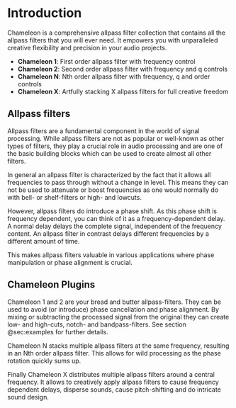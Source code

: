 # Introduction

Chameleon is a comprehensive allpass filter collection that contains all the allpass filters that you will ever need.
It empowers you with unparalleled creative flexibility and precision in your audio projects.

- **Chameleon 1**: First order allpass filter with frequency control
- **Chameleon 2**: Second order allpass filter with frequency and q controls
- **Chameleon N**: Nth order allpass filter with frequency, q and order controls
- **Chameleon X**: Artfully stacking X allpass filters for full creative freedom

## Allpass filters

Allpass filters are a fundamental component in the world of signal processing.
While allpass filters are not as popular or well-known as other types of filters, they play a crucial role in audio
processing and are one of the basic building blocks which can be used to create almost all other filters.

In general an allpass filter is characterized by the fact that it allows all frequencies to pass through without a
change in level.
This means they can not be used to attenuate or boost frequencies as one would normally do with bell- or shelf-filters
or high- and lowcuts.

However, allpass filters do introduce a phase shift.
As this phase shift is frequency dependent, you can think of it as a frequency-dependent delay.
A normal delay delays the complete signal, independent of the frequency content.
An allpass filter in contrast delays different frequencies by a different amount of time.

This makes allpass filters valuable in various applications where phase manipulation or phase alignment is crucial.

## Chameleon Plugins

Chameleon 1 and 2 are your bread and butter allpass-filters.
They can be used to avoid (or introduce) phase cancellation and phase alignment.
By mixing or subtracting the processed signal from the original they can create low- and high-cuts, notch- and
bandpass-filters.
See section @sec:examples for further details.

Chameleon N stacks multiple allpass filters at the same frequency, resulting in an Nth order allpass filter.
This allows for wild processing as the phase rotation quickly sums up.

Finally Chameleon X distributes multiple allpass filters around a central frequency.
It allows to creatively apply allpass filters to cause frequency dependent delays, disperse sounds, cause pitch-shifting
and do intricate sound design.

<div class="pb"></div>
